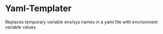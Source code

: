 # Yaml-Templater
Replaces temporary variable env/sys names in a yaml file with envrionment variable values
